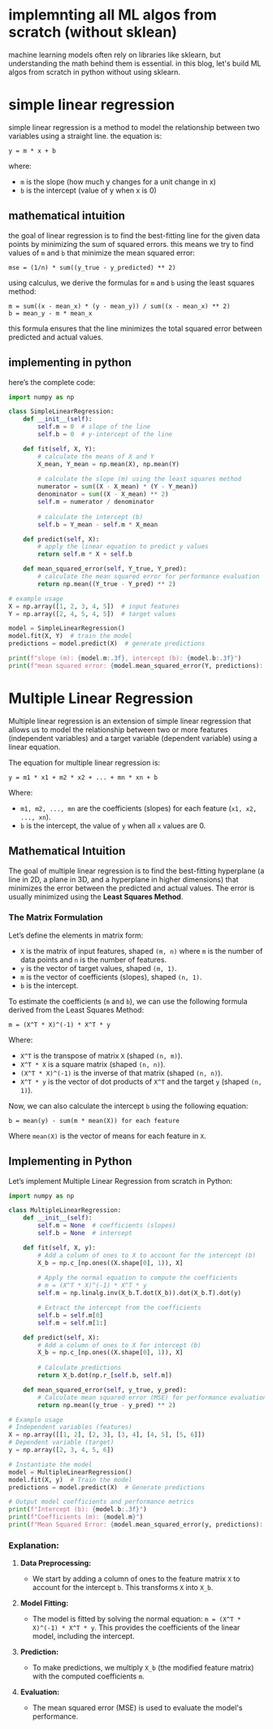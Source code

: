 # implemnting all ML algos from scratch (without sklean)
machine learning models often rely on libraries like sklearn, but understanding the math behind them is essential. in this blog, let's build ML algos from scratch in python without using sklearn.
# simple linear regression

simple linear regression is a method to model the relationship between two variables using a straight line. the equation is:

```
y = m * x + b
```

where:
- `m` is the slope (how much y changes for a unit change in x)
- `b` is the intercept (value of y when x is 0)

## mathematical intuition

the goal of linear regression is to find the best-fitting line for the given data points by minimizing the sum of squared errors. this means we try to find values of `m` and `b` that minimize the mean squared error:

```
mse = (1/n) * sum((y_true - y_predicted) ** 2)
```

using calculus, we derive the formulas for `m` and `b` using the least squares method:

```
m = sum((x - mean_x) * (y - mean_y)) / sum((x - mean_x) ** 2)
b = mean_y - m * mean_x
```

this formula ensures that the line minimizes the total squared error between predicted and actual values.

## implementing in python

here’s the complete code:

```python
import numpy as np

class SimpleLinearRegression:
    def __init__(self):
        self.m = 0  # slope of the line
        self.b = 0  # y-intercept of the line

    def fit(self, X, Y):
        # calculate the means of X and Y
        X_mean, Y_mean = np.mean(X), np.mean(Y)
        
        # calculate the slope (m) using the least squares method
        numerator = sum((X - X_mean) * (Y - Y_mean))
        denominator = sum((X - X_mean) ** 2)
        self.m = numerator / denominator
        
        # calculate the intercept (b)
        self.b = Y_mean - self.m * X_mean

    def predict(self, X):
        # apply the linear equation to predict y values
        return self.m * X + self.b

    def mean_squared_error(self, Y_true, Y_pred):
        # calculate the mean squared error for performance evaluation
        return np.mean((Y_true - Y_pred) ** 2)

# example usage
X = np.array([1, 2, 3, 4, 5])  # input features
Y = np.array([2, 4, 5, 4, 5])  # target values

model = SimpleLinearRegression()
model.fit(X, Y)  # train the model
predictions = model.predict(X)  # generate predictions

print(f"slope (m): {model.m:.3f}, intercept (b): {model.b:.3f}")
print(f"mean squared error: {model.mean_squared_error(Y, predictions):.3f}")
```


# Multiple Linear Regression

Multiple linear regression is an extension of simple linear regression that allows us to model the relationship between two or more features (independent variables) and a target variable (dependent variable) using a linear equation.

The equation for multiple linear regression is:

```
y = m1 * x1 + m2 * x2 + ... + mn * xn + b
```

Where:
- `m1, m2, ..., mn` are the coefficients (slopes) for each feature (`x1, x2, ..., xn`).
- `b` is the intercept, the value of `y` when all `x` values are 0.

## Mathematical Intuition

The goal of multiple linear regression is to find the best-fitting hyperplane (a line in 2D, a plane in 3D, and a hyperplane in higher dimensions) that minimizes the error between the predicted and actual values. The error is usually minimized using the **Least Squares Method**.

### The Matrix Formulation

Let’s define the elements in matrix form:

- `X` is the matrix of input features, shaped `(m, n)` where `m` is the number of data points and `n` is the number of features.
- `y` is the vector of target values, shaped `(m, 1)`.
- `m` is the vector of coefficients (slopes), shaped `(n, 1)`.
- `b` is the intercept.

To estimate the coefficients (`m` and `b`), we can use the following formula derived from the Least Squares Method:

```
m = (X^T * X)^(-1) * X^T * y
```

Where:
- `X^T` is the transpose of matrix `X` (shaped `(n, m)`).
- `X^T * X` is a square matrix (shaped `(n, n)`).
- `(X^T * X)^(-1)` is the inverse of that matrix (shaped `(n, n)`).
- `X^T * y` is the vector of dot products of `X^T` and the target `y` (shaped `(n, 1)`).

Now, we can also calculate the intercept `b` using the following equation:

```
b = mean(y) - sum(m * mean(X)) for each feature
```

Where `mean(X)` is the vector of means for each feature in `X`.

## Implementing in Python

Let’s implement Multiple Linear Regression from scratch in Python:

```python
import numpy as np

class MultipleLinearRegression:
    def __init__(self):
        self.m = None  # coefficients (slopes)
        self.b = None  # intercept

    def fit(self, X, y):
        # Add a column of ones to X to account for the intercept (b)
        X_b = np.c_[np.ones((X.shape[0], 1)), X]
        
        # Apply the normal equation to compute the coefficients
        # m = (X^T * X)^(-1) * X^T * y
        self.m = np.linalg.inv(X_b.T.dot(X_b)).dot(X_b.T).dot(y)

        # Extract the intercept from the coefficients
        self.b = self.m[0]
        self.m = self.m[1:]

    def predict(self, X):
        # Add a column of ones to X for intercept (b)
        X_b = np.c_[np.ones((X.shape[0], 1)), X]
        
        # Calculate predictions
        return X_b.dot(np.r_[self.b, self.m])

    def mean_squared_error(self, y_true, y_pred):
        # Calculate mean squared error (MSE) for performance evaluation
        return np.mean((y_true - y_pred) ** 2)

# Example usage
# Independent variables (features)
X = np.array([[1, 2], [2, 3], [3, 4], [4, 5], [5, 6]])
# Dependent variable (target)
y = np.array([2, 3, 4, 5, 6])

# Instantiate the model
model = MultipleLinearRegression()
model.fit(X, y)  # Train the model
predictions = model.predict(X)  # Generate predictions

# Output model coefficients and performance metrics
print(f"Intercept (b): {model.b:.3f}")
print(f"Coefficients (m): {model.m}")
print(f"Mean Squared Error: {model.mean_squared_error(y, predictions):.3f}")
```

### Explanation:

1. **Data Preprocessing:**
   - We start by adding a column of ones to the feature matrix `X` to account for the intercept `b`. This transforms `X` into `X_b`.

2. **Model Fitting:**
   - The model is fitted by solving the normal equation: `m = (X^T * X)^(-1) * X^T * y`. This provides the coefficients of the linear model, including the intercept.

3. **Prediction:**
   - To make predictions, we multiply `X_b` (the modified feature matrix) with the computed coefficients `m`.

4. **Evaluation:**
   - The mean squared error (MSE) is used to evaluate the model's performance.

